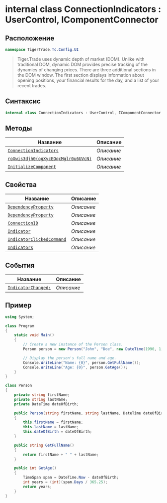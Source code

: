 
# internal class ConnectionIndicators : UserControl, IComponentConnector
## Расположение
```csharp
namespace TigerTrade.Tc.Config.UI
```



> Tiger.Trade uses dynamic depth of market (DOM). Unlike with traditional DOM, dynamic DOM provides precise tracking of the dynamics of changing prices. There are three additional sections in the DOM window. The first section displays information about opening positions, your financial results for the day, and a list of your recent trades.

## Синтаксис
```csharp
internal class ConnectionIndicators : UserControl, IComponentConnector
```


## Методы
| Название | Описание |
| --- | --- |
| [`ConnectionIndicators`](./ConnectionIndicators.cs/metody/ConnectionIndicators.md) | *Описание* |
| [`roXwis3djh0(ogXycEOqcMglr0u6UVcN)`](./ConnectionIndicators.cs/metody/roXwis3djh0(ogXycEOqcMglr0u6UVcN).md) | *Описание* |
| [`InitializeComponent`](./ConnectionIndicators.cs/metody/InitializeComponent.md) | *Описание* |

## Свойства
| Название | Описание |
| --- | --- |
| [`DependencyProperty`](./ConnectionIndicators.cs/svoistva/DependencyProperty.md) | *Описание* |
| [`DependencyProperty`](./ConnectionIndicators.cs/svoistva/DependencyProperty.md) | *Описание* |
| [`ConnectionID`](./ConnectionIndicators.cs/svoistva/ConnectionID.md) | *Описание* |
| [`Indicator`](./ConnectionIndicators.cs/svoistva/Indicator.md) | *Описание* |
| [`IndicatorClickedCommand`](./ConnectionIndicators.cs/svoistva/IndicatorClickedCommand.md) | *Описание* |
| [`Indicators`](./ConnectionIndicators.cs/svoistva/Indicators.md) | *Описание* |

## События
| Название | Описание |
| --- | --- |
| [`IndicatorChanged;`](./ConnectionIndicators.cs/sobytiya/IndicatorChanged;.md) | *Описание* |


## Пример
```csharp
using System;

class Program
{
    static void Main()
    {
        // Create a new instance of the Person class.
        Person person = new Person("John", "Doe", new DateTime(1990, 1, 1));

        // Display the person's full name and age.
        Console.WriteLine("Name: {0}", person.GetFullName());
        Console.WriteLine("Age: {0}", person.GetAge());
    }
}

class Person
{
    private string firstName;
    private string lastName;
    private DateTime dateOfBirth;

    public Person(string firstName, string lastName, DateTime dateOfBirth)
    {
        this.firstName = firstName;
        this.lastName = lastName;
        this.dateOfBirth = dateOfBirth;
    }

    public string GetFullName()
    {
        return firstName + " " + lastName;
    }

    public int GetAge()
    {
        TimeSpan span = DateTime.Now - dateOfBirth;
        int years = (int)(span.Days / 365.25);
        return years;
    }
}
```

